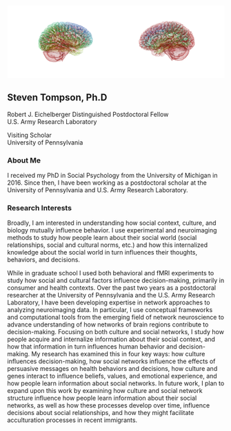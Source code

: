 ![brain_logo](static/Picture3.png)

## Steven Tompson, Ph.D

Robert J. Eichelberger Distinguished Postdoctoral Fellow  
U.S. Army Research Laboratory  

Visiting Scholar  
University of Pennsylvania  
  
### About Me

I received my PhD in Social Psychology from the University of Michigan in 2016. Since then, I have been working as a postdoctoral scholar at the University of Pennsylvania and U.S. Army Research Laboratory.

### Research Interests

Broadly, I am interested in understanding how social context, culture, and biology mutually influence behavior. I use experimental and neuroimaging methods to study how people learn about their social world (social relationships, social and cultural norms, etc.) and how this internalized knowledge about the social world in turn influences their thoughts, behaviors, and decisions.  

While in graduate school I used both behavioral and fMRI experiments to study how social and cultural factors influence decision-making, primarily in consumer and health contexts. Over the past two years as a postdoctoral researcher at the University of Pennsylvania and the U.S. Army Research Laboratory, I have been developing expertise in network approaches to analyzing neuroimaging data. In particular, I use conceptual frameworks and computational tools from the emerging field of network neuroscience to advance understanding of how networks of brain regions contribute to decision-making. Focusing on both culture and social networks, I study how people acquire and internalize information about their social context, and how that information in turn influences human behavior and decision-making. My research has examined this in four key ways: how culture influences decision-making, how social networks influence the effects of persuasive messages on health behaviors and decisions, how culture and genes interact to influence beliefs, values, and emotional experience, and how people learn information about social networks.  In future work, I plan to expand upon this work by examining how culture and social network structure influence how people learn information about their social networks, as well as how these processes develop over time, influence decisions about social relationships, and how they might facilitate acculturation processes in recent immigrants.
